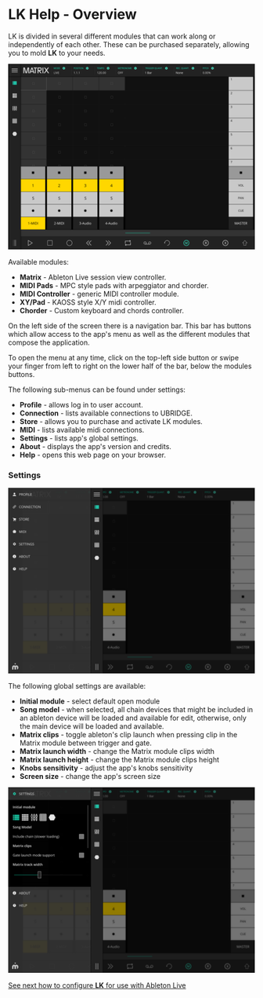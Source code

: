 # LK Help - Overview

LK is divided in several different modules that can work along or independently of each other. These can be purchased separately, allowing you to mold **LK** to your needs.

![LK Matrix Module default empty state overview](/lk/images/overview/overview.png)

Available modules:

- **Matrix** - Ableton Live session view controller.
- **MIDI Pads** - MPC style pads with arpeggiator and chorder.
- **MIDI Controller** - generic MIDI controller module.
- **XY/Pad** - KAOSS style X/Y midi controller.
- **Chorder** - Custom keyboard and chords controller.

On the left side of the screen there is a navigation bar. This bar has buttons which allow access to the app's menu as well as the different modules that compose the application.

To open the menu at any time, click on the top-left side button or swipe your finger from left to right on the lower half of the bar, below the modules buttons.

The following sub-menus can be found under settings:

- **Profile** - allows log in to user account.
- **Connection** - lists available connections to UBRIDGE.
- **Store** - allows you to purchase and activate LK modules.
- **MIDI** - lists available midi connections.
- **Settings** - lists app's global settings.
- **About** - displays the app's version and credits.
- **Help** - opens this web page on your browser.

### Settings

![LK Main menu](/lk/images/overview/menu.png)

The following global settings are available:

- **Initial module** - select default open module
- **Song model** - when selected, all chain devices that might be included in an ableton device will be loaded and available for edit, otherwise, only the main device will be loaded and available.
- **Matrix clips** - toggle ableton's clip launch when pressing clip in the Matrix module between trigger and gate.
- **Matrix launch width** - change the Matrix module clips width
- **Matrix launch height** - change the Matrix module clips height
- **Knobs sensitivity** - adjust the app's knobs sensitivity
- **Screen size** - change the app's screen size

![LK Settings submenu of main menu](/lk/images/overview/settings.png)

[See next how to configure **LK** for use with Ableton Live](setup)
